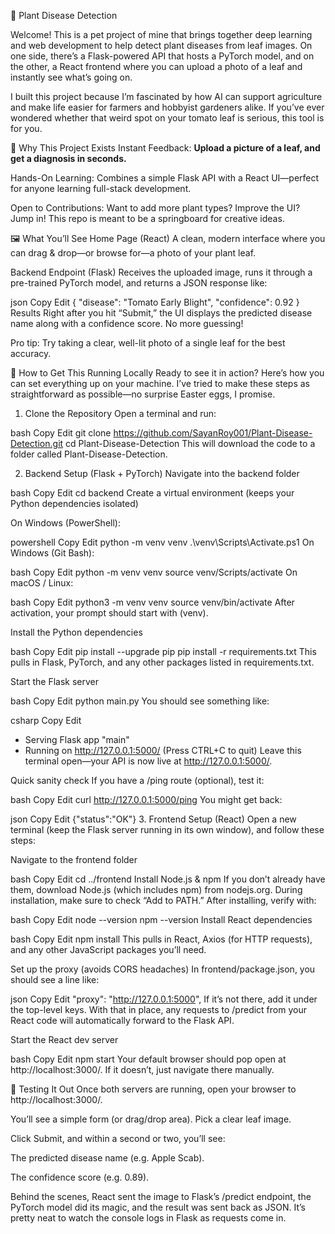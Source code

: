 🌿 Plant Disease Detection

Welcome! This is a pet project of mine that brings together deep learning and web development to help detect plant diseases from leaf images. On one side, there’s a Flask-powered API that hosts a PyTorch model, and on the other, a React frontend where you can upload a photo of a leaf and instantly see what’s going on.

I built this project because I’m fascinated by how AI can support agriculture and make life easier for farmers and hobbyist gardeners alike. If you’ve ever wondered whether that weird spot on your tomato leaf is serious, this tool is for you.

🌱 Why This Project Exists
Instant Feedback: **Upload a picture of a leaf, and get a diagnosis in seconds.**

Hands-On Learning: Combines a simple Flask API with a React UI—perfect for anyone learning full-stack development.

Open to Contributions: Want to add more plant types? Improve the UI? Jump in! This repo is meant to be a springboard for creative ideas.

🖼️ What You’ll See
Home Page (React)
A clean, modern interface where you can drag & drop—or browse for—a photo of your plant leaf.

Backend Endpoint (Flask)
Receives the uploaded image, runs it through a pre-trained PyTorch model, and returns a JSON response like:

json
Copy
Edit
{
  "disease": "Tomato Early Blight",
  "confidence": 0.92
}
Results
Right after you hit “Submit,” the UI displays the predicted disease name along with a confidence score. No more guessing!

Pro tip: Try taking a clear, well-lit photo of a single leaf for the best accuracy.

🔨 How to Get This Running Locally
Ready to see it in action? Here’s how you can set everything up on your machine. I’ve tried to make these steps as straightforward as possible—no surprise Easter eggs, I promise.

1. Clone the Repository
Open a terminal and run:

bash
Copy
Edit
git clone https://github.com/SayanRoy001/Plant-Disease-Detection.git
cd Plant-Disease-Detection
This will download the code to a folder called Plant-Disease-Detection.

2. Backend Setup (Flask + PyTorch)
Navigate into the backend folder

bash
Copy
Edit
cd backend
Create a virtual environment (keeps your Python dependencies isolated)

On Windows (PowerShell):

powershell
Copy
Edit
python -m venv venv
.\venv\Scripts\Activate.ps1
On Windows (Git Bash):

bash
Copy
Edit
python -m venv venv
source venv/Scripts/activate
On macOS / Linux:

bash
Copy
Edit
python3 -m venv venv
source venv/bin/activate
After activation, your prompt should start with (venv).

Install the Python dependencies

bash
Copy
Edit
pip install --upgrade pip
pip install -r requirements.txt
This pulls in Flask, PyTorch, and any other packages listed in requirements.txt.

Start the Flask server

bash
Copy
Edit
python main.py
You should see something like:

csharp
Copy
Edit
* Serving Flask app "main"
* Running on http://127.0.0.1:5000/ (Press CTRL+C to quit)
Leave this terminal open—your API is now live at http://127.0.0.1:5000/.

Quick sanity check
If you have a /ping route (optional), test it:

bash
Copy
Edit
curl http://127.0.0.1:5000/ping
You might get back:

json
Copy
Edit
{"status":"OK"}
3. Frontend Setup (React)
Open a new terminal (keep the Flask server running in its own window), and follow these steps:

Navigate to the frontend folder

bash
Copy
Edit
cd ../frontend
Install Node.js & npm
If you don’t already have them, download Node.js (which includes npm) from nodejs.org. During installation, make sure to check “Add to PATH.”
After installing, verify with:

bash
Copy
Edit
node --version
npm --version
Install React dependencies

bash
Copy
Edit
npm install
This pulls in React, Axios (for HTTP requests), and any other JavaScript packages you’ll need.

Set up the proxy (avoids CORS headaches)
In frontend/package.json, you should see a line like:

json
Copy
Edit
"proxy": "http://127.0.0.1:5000",
If it’s not there, add it under the top-level keys. With that in place, any requests to /predict from your React code will automatically forward to the Flask API.

Start the React dev server

bash
Copy
Edit
npm start
Your default browser should pop open at http://localhost:3000/. If it doesn’t, just navigate there manually.

🧪 Testing It Out
Once both servers are running, open your browser to http://localhost:3000/.

You’ll see a simple form (or drag/drop area). Pick a clear leaf image.

Click Submit, and within a second or two, you’ll see:

The predicted disease name (e.g. Apple Scab).

The confidence score (e.g. 0.89).

Behind the scenes, React sent the image to Flask’s /predict endpoint, the PyTorch model did its magic, and the result was sent back as JSON. It’s pretty neat to watch the console logs in Flask as requests come in.

